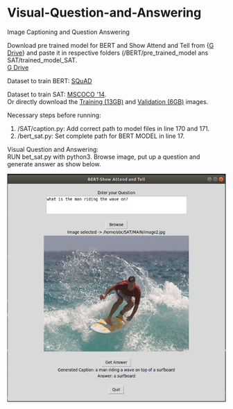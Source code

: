 # Visual-Question-and-Answering
Image Captioning and Question Answering

Download pre trained model for BERT and Show Attend and Tell from {[G Drive](https://drive.google.com/drive/folders/14jLWiYUXIHy3WdMWurtl5ITSD05ajl7R?usp=sharing)} and paste it in respective folders (/BERT/pre_trained_model ans SAT/trained_model_SAT.  
[G Drive](https://drive.google.com/drive/folders/14jLWiYUXIHy3WdMWurtl5ITSD05ajl7R?usp=sharing)

Dataset to train BERT: [SQuAD](https://www.kaggle.com/stanfordu/stanford-question-answering-dataset)

Dataset to train SAT: [MSCOCO '14](https://cocodataset.org/#download).  
        Or directly download the [Training (13GB)](http://images.cocodataset.org/zips/train2014.zip) and [Validation (6GB)](http://images.cocodataset.org/zips/val2014.zip) images.

Necessary steps before running:
1. /SAT/caption.py: Add correct path to model files in line 170 and 171.
2. /bert_sat.py: Set complete path for BERT MODEL in line 17.

Visual Question and Answering:  
RUN bet_sat.py with python3. Browse image, put up a question and generate answer as show below.


![](./inference.png)
